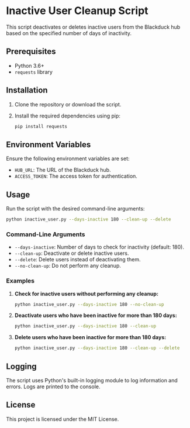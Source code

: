 # Inactive User Cleanup Script

This script deactivates or deletes inactive users from the Blackduck hub based on the specified number of days of inactivity.

## Prerequisites

- Python 3.6+
- `requests` library

## Installation

1. Clone the repository or download the script.
2. Install the required dependencies using pip:

    ```sh
    pip install requests
    ```

## Environment Variables

Ensure the following environment variables are set:

- `HUB_URL`: The URL of the Blackduck hub.
- `ACCESS_TOKEN`: The access token for authentication.

## Usage

Run the script with the desired command-line arguments:

```sh
python inactive_user.py --days-inactive 180 --clean-up --delete
```

### Command-Line Arguments

- `--days-inactive`: Number of days to check for inactivity (default: 180).
- `--clean-up`: Deactivate or delete inactive users.
- `--delete`: Delete users instead of deactivating them.
- `--no-clean-up`: Do not perform any cleanup.

### Examples

1. **Check for inactive users without performing any cleanup:**

    ```sh
    python inactive_user.py --days-inactive 180 --no-clean-up
    ```

2. **Deactivate users who have been inactive for more than 180 days:**

    ```sh
    python inactive_user.py --days-inactive 180 --clean-up
    ```

3. **Delete users who have been inactive for more than 180 days:**

    ```sh
    python inactive_user.py --days-inactive 180 --clean-up --delete
    ```

## Logging

The script uses Python's built-in logging module to log information and errors. Logs are printed to the console.

## License

This project is licensed under the MIT License.
```
